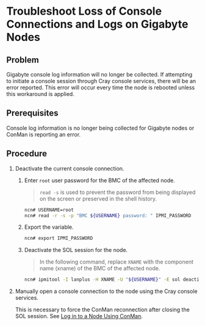# Troubleshoot Loss of Console Connections and Logs on Gigabyte Nodes

## Problem

Gigabyte console log information will no longer be collected. If attempting to initiate a console session through Cray
console services, there will be an error reported. This error will occur every time the node is rebooted unless this workaround is applied.

## Prerequisites

Console log information is no longer being collected for Gigabyte nodes or ConMan is reporting an error.

## Procedure

1. Deactivate the current console connection.

    1. Enter `root` user password for the BMC of the affected node.

        > `read -s` is used to prevent the password from being displayed on the screen or preserved in the shell history.

        ```bash
        ncn# USERNAME=root
        ncn# read -r -s -p "BMC ${USERNAME} password: " IPMI_PASSWORD
        ```

    1. Export the variable.

        ```bash
        ncn# export IPMI_PASSWORD
        ```

    1. Deactivate the SOL session for the node.

        > In the following command, replace `XNAME` with the component name (xname) of the BMC of the affected node.

        ```bash
        ncn# ipmitool -I lanplus -H XNAME -U "${USERNAME}" -E sol deactivate
        ```

1. Manually open a console connection to the node using the Cray console services.

    This is necessary to force the ConMan reconnection after closing the SOL session.
    See [Log in to a Node Using ConMan](../conman/Log_in_to_a_Node_Using_ConMan.md).
